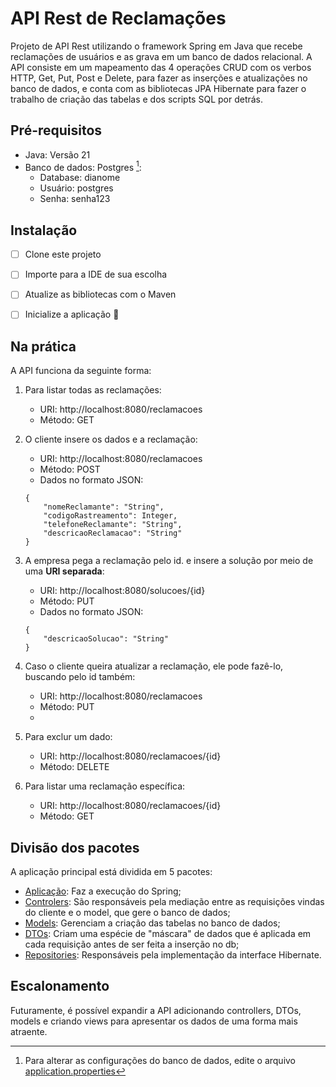 # API Rest de Reclamações

Projeto de API Rest utilizando o framework Spring em Java que recebe reclamações de usuários e as grava em um banco de dados relacional. 
A API consiste em um mapeamento das 4 operações CRUD com os verbos HTTP, Get, Put, Post e Delete, para fazer as inserções e atualizações no banco de dados, e conta com as bibliotecas JPA Hibernate para fazer o trabalho de criação 
das tabelas e dos scripts SQL por detrás. 

## Pré-requisitos
- Java: Versão 21
- Banco de dados: Postgres [^1]:
    - Database: dianome
    - Usuário: postgres
    - Senha: senha123

## Instalação
- [ ] Clone este projeto
- [ ] Importe para a IDE de sua escolha
- [ ] Atualize as bibliotecas com o Maven
- [ ] Inicialize a aplicação :tada:


## Na prática
A API funciona da seguinte forma:

1. Para listar todas as reclamações:
    - URI: http://localhost:8080/reclamacoes
    - Método: GET

2. O cliente insere os dados e a reclamação:
    - URI: http://localhost:8080/reclamacoes
    - Método: POST
    - Dados no formato JSON: 
    ```
    {
        "nomeReclamante": "String",
        "codigoRastreamento": Integer,
        "telefoneReclamante": "String",
        "descricaoReclamacao": "String"
    }
    ```
3. A empresa pega a reclamação pelo id. e insere a solução por meio de uma **URI separada**:
    - URI: http://localhost:8080/solucoes/{id}
    - Método: PUT
    - Dados no formato JSON:
    ```
    {
        "descricaoSolucao": "String"
    }
    ```
4. Caso o cliente queira atualizar a reclamação, ele pode fazê-lo, buscando pelo id também:
    - URI: http://localhost:8080/reclamacoes
    - Método: PUT
    - 

5. Para exclur um dado:
    - URI: http://localhost:8080/reclamacoes/{id}
    - Método: DELETE

6. Para listar uma reclamação específica:
    - URI: http://localhost:8080/reclamacoes/{id}
    - Método: GET

## Divisão dos pacotes
A aplicação principal está dividida em 5 pacotes:
- [Aplicação](src/main/java/com/dianome/reclamacoes/ReclamacoesApplication.java): Faz a execução do Spring;
- [Controlers](src/main/java/com/dianome/reclamacoes/controllers): São responsáveis pela mediação entre as requisições vindas do cliente e o model, que gere o banco de dados;
- [Models](src/main/java/com/dianome/reclamacoes/models): Gerenciam a criação das tabelas no banco de dados;
- [DTOs](src/main/java/com/dianome/reclamacoes/dtos): Criam uma espécie de "máscara" de dados que é aplicada em cada requisição antes de ser feita a inserção no db;
- [Repositories](src/main/java/com/dianome/reclamacoes/repositories): Responsáveis pela implementação da interface Hibernate.


## Escalonamento
Futuramente, é possível expandir a API adicionando controllers, DTOs, models e criando views para apresentar os dados de uma forma mais atraente. 

[^1]: Para alterar as configurações do banco de dados, edite o arquivo [application.properties](src/main/resources/application.properties)